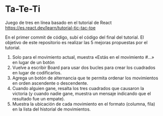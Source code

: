# Ta-Te-Ti
Juego de tres en línea basado en el tutorial de React https://es.react.dev/learn/tutorial-tic-tac-toe

En el primer commit de código, subí el código del final del tutorial.
El objetivo de este repositorio es realizar las 5 mejoras propuestas por el tutorial.

1) Solo para el movimiento actual, muestra «Estás en el movimiento #…» en lugar de un botón
2) Vuelve a escribir Board para usar dos bucles para crear los cuadrados en lugar de codificarlos.
3) Agrega un botón de alternancia que te permita ordenar los movimientos en orden ascendente o descendente.
4) Cuando alguien gane, resalta los tres cuadrados que causaron la victoria (y cuando nadie gane, muestra un mensaje indicando que el resultado fue un empate).
5) Muestra la ubicación de cada movimiento en el formato (columna, fila) en la lista del historial de movimientos.
